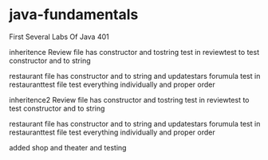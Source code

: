 # java-fundamentals
First Several Labs Of Java 401


inheritence
Review file has constructor and tostring
test in reviewtest to test constructor and to string

restaurant file has constructor and to string and updatestars forumula
test in restauranttest file test everything individually and proper order


inheritence2
Review file has constructor and tostring
test in reviewtest to test constructor and to string

restaurant file has constructor and to string and updatestars forumula
test in restauranttest file test everything individually and proper order

added shop and theater and testing
